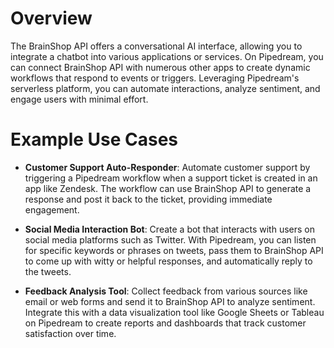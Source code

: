 # Overview

The BrainShop API offers a conversational AI interface, allowing you to integrate a chatbot into various applications or services. On Pipedream, you can connect BrainShop API with numerous other apps to create dynamic workflows that respond to events or triggers. Leveraging Pipedream's serverless platform, you can automate interactions, analyze sentiment, and engage users with minimal effort.

# Example Use Cases

- **Customer Support Auto-Responder**: Automate customer support by triggering a Pipedream workflow when a support ticket is created in an app like Zendesk. The workflow can use BrainShop API to generate a response and post it back to the ticket, providing immediate engagement.

- **Social Media Interaction Bot**: Create a bot that interacts with users on social media platforms such as Twitter. With Pipedream, you can listen for specific keywords or phrases on tweets, pass them to BrainShop API to come up with witty or helpful responses, and automatically reply to the tweets.

- **Feedback Analysis Tool**: Collect feedback from various sources like email or web forms and send it to BrainShop API to analyze sentiment. Integrate this with a data visualization tool like Google Sheets or Tableau on Pipedream to create reports and dashboards that track customer satisfaction over time.

